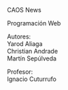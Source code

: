 CAOS News

Programación Web

Autores:<br>
Yarod Aliaga<br>
Christian Andrade<br>
Martín Sepúlveda<br>

Profesor:<br>
Ignacio Cuturrufo
